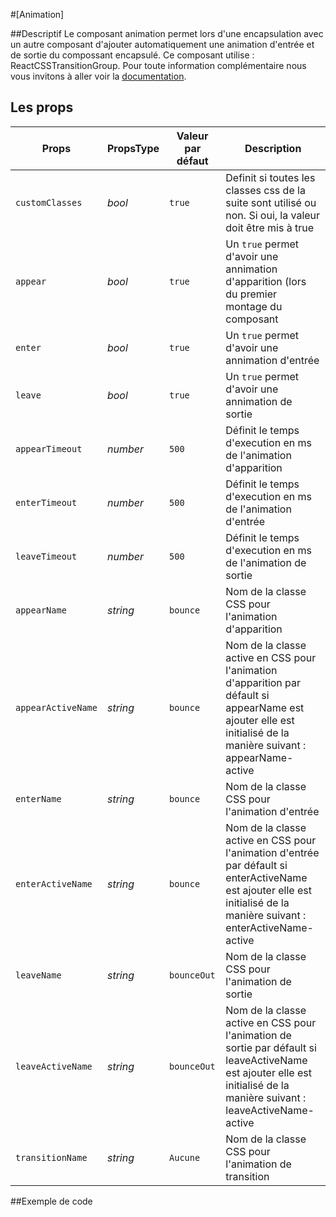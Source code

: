 #[Animation]

##Descriptif
Le composant animation permet lors d'une encapsulation avec un autre composant d'ajouter automatiquement une animation d'entrée et de sortie du compossant encapsulé. 
Ce composant utilise : ReactCSSTransitionGroup. Pour toute information complémentaire nous vous invitons à aller voir la <a href="https://facebook.github.io/react/docs/animation.html">documentation</a>. 

## Les props

<table>
	<thead>
        <tr>
            <th>Props</th>
            <th>PropsType</th>
            <th>Valeur par défaut</th>
            <th>Description</th>
        </tr>
    </thead>
    <tbody>
        <tr >
            <td><code>customClasses</code></td>
            <td><i>bool</i></td>
            <td><code>true</code></td>
            <td>Definit si toutes les classes css de la suite sont utilisé ou non. Si oui, la valeur doit être mis à true</td>
        </tr>
       <tr >
            <td><code>appear</code></td>
            <td><i>bool</i></td>
            <td><code>true</code></td>
            <td>Un <code>true</code> permet d'avoir une annimation d'apparition (lors du premier montage du composant</td>
        </tr>
       <tr >
            <td><code>enter</code></td>
            <td><i>bool</i></td>
            <td><code>true</code></td>
            <td>Un <code>true</code> permet d'avoir une annimation d'entrée</td>
        </tr>
       <tr >
            <td><code>leave</code></td>
            <td><i>bool</i></td>
            <td><code>true</code></td>
            <td>Un <code>true</code> permet d'avoir une annimation de sortie</td>
        </tr>
        <tr >
            <td><code>appearTimeout</code></td>
            <td><i>number</i></td>
            <td><code>500</code></td>
            <td>Définit le temps d'execution en ms de l'animation d'apparition</td>
        </tr>
       <tr >
            <td><code>enterTimeout</code></td>
            <td><i>number</i></td>
            <td><code>500</code></td>
            <td>Définit le temps d'execution en ms de l'animation d'entrée</td>
        </tr>
       <tr >
            <td><code>leaveTimeout</code></td>
            <td><i>number</i></td>
            <td><code>500</code></td>
            <td>Définit le temps d'execution en ms de l'animation de sortie</td>
        </tr>
       <tr >
            <td><code>appearName</code></td>
            <td><i>string</i></td>
            <td><code>bounce</code></td>
            <td>Nom de la classe CSS pour l'animation d'apparition</td>
        </tr>   
       <tr >
            <td><code>appearActiveName</code></td>
            <td><i>string</i></td>
            <td><code>bounce</code></td>
            <td>Nom de la classe active en CSS pour l'animation d'apparition par défault si appearName est ajouter elle est initialisé de la manière suivant : appearName-active</td>
        </tr>
       <tr >
            <td><code>enterName</code></td>
            <td><i>string</i></td>
            <td><code>bounce</code></td>
            <td>Nom de la classe CSS pour l'animation d'entrée</td>
        </tr>
       <tr >
            <td><code>enterActiveName</code></td>
            <td><i>string</i></td>
            <td><code>bounce</code></td>
            <td>Nom de la classe active en CSS pour l'animation d'entrée par défault si enterActiveName est ajouter elle est initialisé de la manière suivant : enterActiveName-active</td>
        </tr>  
       <tr >
            <td><code>leaveName</code></td>
            <td><i>string</i></td>
            <td><code>bounceOut</code></td>
            <td>Nom de la classe CSS pour l'animation de sortie</td>
        </tr>
       <tr >
            <td><code>leaveActiveName</code></td>
            <td><i>string</i></td>
            <td><code>bounceOut</code></td>
            <td>Nom de la classe active en CSS pour l'animation de sortie par défault si leaveActiveName est ajouter elle est initialisé de la manière suivant : leaveActiveName-active</td>
        </tr>
       <tr >
            <td><code>transitionName</code></td>
            <td><i>string</i></td>
            <td><code>Aucune</code></td>
            <td>Nom de la classe CSS pour l'animation de transition</td>
        </tr>          
   </tbody>
</table>
##Exemple de code 



